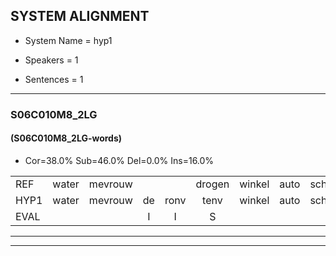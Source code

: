 
## SYSTEM ALIGNMENT

- System Name = hyp1

- Speakers = 1

- Sentences = 1

---

### S06C010M8_2LG

#### (S06C010M8_2LG-words)

- Cor=38.0%	Sub=46.0%	Del=0.0%	Ins=16.0%

|  |  |  |  |  |  |  |  |  |  |  |  |  |  |  |  |  |  |  |  |  |  |  |  |  |  |  |  |  |  |  |  |  |  |  |  |  |  |  |  |  |  |  |  |  |  |  |  |  |  |  |
|:--- |:---:|:---:|:---:|:---:|:---:|:---:|:---:|:---:|:---:|:---:|:---:|:---:|:---:|:---:|:---:|:---:|:---:|:---:|:---:|:---:|:---:|:---:|:---:|:---:|:---:|:---:|:---:|:---:|:---:|:---:|:---:|:---:|:---:|:---:|:---:|:---:|:---:|:---:|:---:|:---:|:---:|:---:|:---:|:---:|:---:|:---:|:---:|:---:|:---:|:---:|
| REF | water | mevrouw |  |  | drogen | winkel | auto | schouders | verhaal | koning | moeilijk | speelplaats | drinken | hoofdpijn | regen | vliegtuig |  | stoppen | opnieuw | * | gooien | sneeuwen | moeder |  |  | liedje | potlood | * | fietsbel | vinger | dichtbij | meisje |  | * | muziek | waarom |  | scheuren | lawaai | zwemmen | vuurwerk | appel | cola | kussen | eerste |  | circus | kleuren | voetbal | vlinder |
| HYP1 | water | mevrouw | de | ronv | tenv | winkel | auto | schouders | verhaal | coning | couk | sveeplaat | derinken | hoofdpijn | regen | vliegtuig | stop | en | opnieuw | goeien | vooien | snieuwen | moeder | litje | potloot | fiet | fiets | del | finger | die | det | meisje | sachauffeur | chauffeur | muziek | waarom | schur | en | lawai | zuem | furerk | appel | cola | pussen | eerste | ki | rus | kleuren | voetbal | finer |
| EVAL |  |  | I | I | S |  |  |  |  | S | S | S | S |  |  |  | I | S |  | S | S | S |  | I | I | S | S | S | S | S | S |  | I | S |  |  | I | S | S | S | S |  |  | S |  | I | S |  |  | S |
---

---
